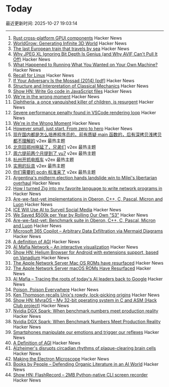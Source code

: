 # Today

最近更新时间: 2025-10-27 19:03:14

--- 
1. [Rust cross-platform GPUI components](https://github.com/longbridge/gpui-component) Hacker News
2. [WorldGrow: Generating Infinite 3D World](https://github.com/world-grow/WorldGrow) Hacker News
3. [The last European train that travels by sea](https://www.bbc.com/travel/article/20251024-the-last-european-train-that-travels-by-sea) Hacker News
4. [Why JPEG XL Ignoring Bit Depth Is Genius (and Why AVIF Can't Pull It Off)](https://www.fractionalxperience.com/ux-ui-graphic-design-blog/why-jpeg-xl-ignoring-bit-depth-is-genius) Hacker News
5. [What Happened to Running What You Wanted on Your Own Machine?](https://hackaday.com/2025/10/22/what-happened-to-running-what-you-wanted-on-your-own-machine/) Hacker News
6. [Recall for Linux](https://github.com/rolflobker/recall-for-linux) Hacker News
7. [If Your Adversary Is the Mossad (2014) [pdf]](https://www.usenix.org/system/files/1401_08-12_mickens.pdf) Hacker News
8. [Structure and Interpretation of Classical Mechanics](https://tgvaughan.github.io/sicm/toc.html) Hacker News
9. [Show HN: Write Go code in JavaScript files](https://www.npmjs.com/package/vite-plugin-use-golang) Hacker News
10. [We're in the wrong moment](https://ezrichards.github.io/posts/were-in-the-wrong-moment/) Hacker News
11. [Diphtheria, a once vanquished killer of children, is resurgent](https://www.nytimes.com/2025/10/27/health/diptheria-somalia-vaccines.html) Hacker News
12. [Severe performance penalty found in VSCode rendering loop](https://github.com/microsoft/vscode/issues/272155) Hacker News
13. [We're in the Wrong Moment](https://ezrichards.github.io/posts/were-in-the-wrong-moment/) Hacker News
14. [However small, just start. From zero to hero](https://www.theguardian.com/lifeandstyle/2025/oct/26/expert-motivation-tips-gym-to-do-list) Hacker News
15. [现在国内都是怎么培养程序员的，前有质疑 main 函数的，后有深拷贝浅拷贝都不理解的](https://www.v2ex.com/t/1168530) v2ex 最热主题
16. [北京回郑州拖延了，兄弟们](https://www.v2ex.com/t/1168528) v2ex 最热主题
17. [周六提前两个月提到了 yu7](https://www.v2ex.com/t/1168525) v2ex 最热主题
18. [杭州开抓电瓶车](https://www.v2ex.com/t/1168524) v2ex 最热主题
19. [实用的玩具](https://www.v2ex.com/t/1168517) v2ex 最热主题
20. [你们需要的 pcdn 标准来了](https://www.v2ex.com/t/1168507) v2ex 最热主题
21. [Argentina's midterm election hands landslide win to Milei's libertarian overhaul](https://www.cnbc.com/2025/10/27/argentinas-midterm-election-hands-landslide-win-to-mileis-libertarian-overhaul.html) Hacker News
22. [How I turned Zig into my favorite language to write network programs in](https://lalinsky.com/2025/10/26/zio-async-io-for-zig.html) Hacker News
23. [Are-we-fast-yet implementations in Oberon, C++, C, Pascal, Micron and Luon](https://github.com/rochus-keller/Are-we-fast-yet) Hacker News
24. [ICE Will Use AI to Surveil Social Media](https://jacobin.com/2025/10/ice-zignal-surveillance-social-media) Hacker News
25. [We Saved $500k per Year by Rolling Our Own "S3"](https://engineering.nanit.com/how-we-saved-500-000-per-year-by-rolling-our-own-s3-6caec1ee1143) Hacker News
26. [Are-we-fast-yet: Benchmark suite in Oberon, C++, C, Pascal, Micron and Luon](https://github.com/rochus-keller/Are-we-fast-yet) Hacker News
27. [Microsoft 365 Copilot – Arbitrary Data Exfiltration via Mermaid Diagrams](https://www.adamlogue.com/microsoft-365-copilot-arbitrary-data-exfiltration-via-mermaid-diagrams-fixed/) Hacker News
28. [A definition of AGI](https://arxiv.org/abs/2510.18212) Hacker News
29. [AI Mafia Network – An interactive visualization](https://dipakwani.com/ai-mafia/) Hacker News
30. [Show HN: Helium Browser for Android with extensions support, based on Vanadium](https://github.com/jqssun/android-helium-browser) Hacker News
31. [The Apple Network Server Mac OS ROMs have resurfaced](http://oldvcr.blogspot.com/2025/10/the-apple-network-server-macos-roms.html) Hacker News
32. [The Apple Network Server macOS ROMs Have Resurfaced](http://oldvcr.blogspot.com/2025/10/the-apple-network-server-macos-roms.html) Hacker News
33. [AI Mafia – Tracing the roots of today's AI leaders back to Google](https://dipakwani.com/ai-mafia/) Hacker News
34. [Poison, Poison Everywhere](https://loeber.substack.com/p/29-poison-poison-everywhere) Hacker News
35. [Ken Thompson recalls Unix's rowdy, lock-picking origins](https://thenewstack.io/ken-thompson-recalls-unixs-rowdy-lock-picking-origins/) Hacker News
36. [Show HN: MyraOS – My 32-bit operating system in C and ASM (Hack Club project)](https://github.com/dvir-biton/MyraOS) Hacker News
37. [Nvidia DGX Spark: When benchmark numbers meet production reality](https://publish.obsidian.md/aixplore/Practical+Applications/dgx-lab-benchmarks-vs-reality-day-4) Hacker News
38. [Nvidia DGX Spark: When Benchmark Numbers Meet Production Reality](https://publish.obsidian.md/aixplore/Practical+Applications/dgx-lab-benchmarks-vs-reality-day-4) Hacker News
39. [Smartphones manipulate our emotions and trigger our reflexes](https://theconversation.com/smartphones-manipulate-our-emotions-and-trigger-our-reflexes-no-wonder-were-addicted-265014) Hacker News
40. [A Definition of AGI](https://arxiv.org/abs/2510.18212) Hacker News
41. [Alzheimer's disrupts circadian rhythms of plaque-clearing brain cells](https://medicine.washu.edu/news/alzheimers-disrupts-circadian-rhythms-of-plaque-clearing-brain-cells/) Hacker News
42. [Making the Electron Microscope](https://www.asimov.press/p/electron-microscope) Hacker News
43. [Books by People – Defending Organic Literature in an AI World](https://booksbypeople.org/) Hacker News
44. [Show HN: FlashRecord – 2MB Python-native CLI screen recorder](https://github.com/Flamehaven/FlashRecord) Hacker News
